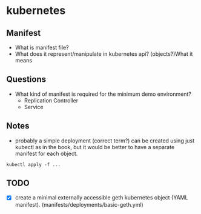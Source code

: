 # kubernetes

## Manifest

 - What is manifest file?
 - What does it represent/manipulate in kubernetes api? (objects?)What it means 

## Questions

- What kind of manifest is required for the minimum demo environment?
    - Replication Controller
    - Service

## Notes

- probably a simple deployment (correct term?) can be created using just kubectl as in the book, but it would be better to have a separate manifest for each object.
```
kubectl apply -f ...
```

## TODO

- [X] create a minimal externally accessible geth kubernetes object (YAML manifest). (manifests/deployments/basic-geth.yml)

